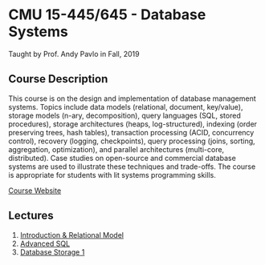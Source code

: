 # CMU 15-445/645 - Database Systems
Taught by Prof. Andy Pavlo in Fall, 2019

## Course Description
This course is on the design and implementation of database management systems. 
Topics include data models (relational, document, key/value), storage models 
(n-ary, decomposition), query languages (SQL, stored procedures), storage 
architectures (heaps, log-structured), indexing (order preserving trees, hash 
tables), transaction processing (ACID, concurrency control), recovery (logging, 
checkpoints), query processing (joins, sorting, aggregation, optimization), and 
parallel architectures (multi-core, distributed). Case studies on open-source and 
commercial database systems are used to illustrate these techniques and trade-offs.
The course is appropriate for students with lit systems programming skills.

[Course Website](https://15445.courses.cs.cmu.edu/fall2019/)

## Lectures 
1. [Introduction & Relational Model](./lec1.md)
2. [Advanced SQL](./lec2.md)
3. [Database Storage 1](./lec3.md)